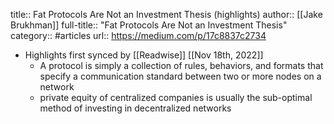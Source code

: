 title:: Fat Protocols Are Not an Investment Thesis (highlights)
author:: [[Jake Brukhman]]
full-title:: "Fat Protocols Are Not an Investment Thesis"
category:: #articles
url:: https://medium.com/p/17c8837c2734

- Highlights first synced by [[Readwise]] [[Nov 18th, 2022]]
	- A protocol is simply a collection of rules, behaviors, and formats that specify a communication standard between two or more nodes on a network
	- private equity of centralized companies is usually the sub-optimal method of investing in decentralized networks